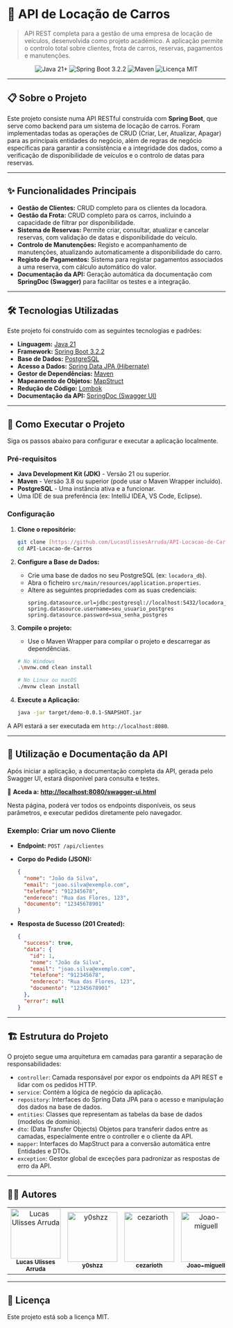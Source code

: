 # 🚗 API de Locação de Carros

> API REST completa para a gestão de uma empresa de locação de veículos, desenvolvida como projeto académico. A aplicação permite o controlo total sobre clientes, frota de carros, reservas, pagamentos e manutenções.

<p align="center">
  <img src="https://img.shields.io/badge/Java-21%2B-blue.svg" alt="Java 21+">
  <img src="https://img.shields.io/badge/Spring%20Boot-3.2.2-brightgreen.svg" alt="Spring Boot 3.2.2">
  <img src="https://img.shields.io/badge/Maven-4.0.0-red.svg" alt="Maven">
  <img src="https://img.shields.io/badge/Licença-MIT-blue.svg" alt="Licença MIT">
</p>

---

## 📋 Sobre o Projeto

Este projeto consiste numa API RESTful construída com **Spring Boot**, que serve como backend para um sistema de locação de carros. Foram implementadas todas as operações de CRUD (Criar, Ler, Atualizar, Apagar) para as principais entidades do negócio, além de regras de negócio específicas para garantir a consistência e a integridade dos dados, como a verificação de disponibilidade de veículos e o controlo de datas para reservas.

---

## ✨ Funcionalidades Principais

* **Gestão de Clientes:** CRUD completo para os clientes da locadora.
* **Gestão da Frota:** CRUD completo para os carros, incluindo a capacidade de filtrar por disponibilidade.
* **Sistema de Reservas:** Permite criar, consultar, atualizar e cancelar reservas, com validação de datas e disponibilidade do veículo.
* **Controlo de Manutenções:** Registo e acompanhamento de manutenções, atualizando automaticamente a disponibilidade do carro.
* **Registo de Pagamentos:** Sistema para registar pagamentos associados a uma reserva, com cálculo automático do valor.
* **Documentação da API:** Geração automática da documentação com **SpringDoc (Swagger)** para facilitar os testes e a integração.

---

## 🛠️ Tecnologias Utilizadas

Este projeto foi construído com as seguintes tecnologias e padrões:

* **Linguagem:** [Java 21](https://www.oracle.com/java/)
* **Framework:** [Spring Boot 3.2.2](https://spring.io/projects/spring-boot)
* **Base de Dados:** [PostgreSQL](https://www.postgresql.org/)
* **Acesso a Dados:** [Spring Data JPA (Hibernate)](https://spring.io/projects/spring-data-jpa)
* **Gestor de Dependências:** [Maven](https://maven.apache.org/)
* **Mapeamento de Objetos:** [MapStruct](https://mapstruct.org/)
* **Redução de Código:** [Lombok](https://projectlombok.org/)
* **Documentação da API:** [SpringDoc (Swagger UI)](https://springdoc.org/)

---

## 🚀 Como Executar o Projeto

Siga os passos abaixo para configurar e executar a aplicação localmente.

### Pré-requisitos

* **Java Development Kit (JDK)** - Versão 21 ou superior.
* **Maven** - Versão 3.8 ou superior (pode usar o Maven Wrapper incluído).
* **PostgreSQL** - Uma instância ativa e a funcionar.
* Uma IDE de sua preferência (ex: IntelliJ IDEA, VS Code, Eclipse).

### Configuração

1.  **Clone o repositório:**
    ```bash
    git clone [https://github.com/LucasUlissesArruda/API-Locacao-de-Carros.git](https://github.com/LucasUlissesArruda/API-Locacao-de-Carros.git)
    cd API-Locacao-de-Carros
    ```

2.  **Configure a Base de Dados:**
    * Crie uma base de dados no seu PostgreSQL (ex: `locadora_db`).
    * Abra o ficheiro `src/main/resources/application.properties`.
    * Altere as seguintes propriedades com as suas credenciais:
        ```properties
        spring.datasource.url=jdbc:postgresql://localhost:5432/locadora_db
        spring.datasource.username=seu_usuario_postgres
        spring.datasource.password=sua_senha_postgres
        ```

3.  **Compile o projeto:**
    * Use o Maven Wrapper para compilar o projeto e descarregar as dependências.
    ```bash
    # No Windows
    .\mvnw.cmd clean install

    # No Linux ou macOS
    ./mvnw clean install
    ```

4.  **Execute a Aplicação:**
    ```bash
    java -jar target/demo-0.0.1-SNAPSHOT.jar
    ```

A API estará a ser executada em `http://localhost:8080`.

---

## 📖 Utilização e Documentação da API

Após iniciar a aplicação, a documentação completa da API, gerada pelo Swagger UI, estará disponível para consulta e testes.

🔗 **Aceda a:** [**http://localhost:8080/swagger-ui.html**](http://localhost:8080/swagger-ui.html)

Nesta página, poderá ver todos os endpoints disponíveis, os seus parâmetros, e executar pedidos diretamente pelo navegador.

### Exemplo: Criar um novo Cliente

* **Endpoint:** `POST /api/clientes`
* **Corpo do Pedido (JSON):**
    ```json
    {
      "nome": "João da Silva",
      "email": "joao.silva@exemplo.com",
      "telefone": "912345678",
      "endereco": "Rua das Flores, 123",
      "documento": "12345678901"
    }
    ```

* **Resposta de Sucesso (201 Created):**
    ```json
    {
      "success": true,
      "data": {
        "id": 1,
        "nome": "João da Silva",
        "email": "joao.silva@exemplo.com",
        "telefone": "912345678",
        "endereco": "Rua das Flores, 123",
        "documento": "12345678901"
      },
      "error": null
    }
    ```

---

## 🏗️ Estrutura do Projeto

O projeto segue uma arquitetura em camadas para garantir a separação de responsabilidades:

* `controller`: Camada responsável por expor os endpoints da API REST e lidar com os pedidos HTTP.
* `service`: Contém a lógica de negócio da aplicação.
* `repository`: Interfaces do Spring Data JPA para o acesso e manipulação dos dados na base de dados.
* `entities`: Classes que representam as tabelas da base de dados (modelos de domínio).
* `dto`: (Data Transfer Objects) Objetos para transferir dados entre as camadas, especialmente entre o controller e o cliente da API.
* `mapper`: Interfaces do MapStruct para a conversão automática entre Entidades e DTOs.
* `exception`: Gestor global de exceções para padronizar as respostas de erro da API.

---

## 👨‍💻 Autores

<table>
  <tr>
    <td align="center">
      <a href="https://github.com/LucasUlissesArruda">
        <img src="https://avatars.githubusercontent.com/u/101250275?v=4" width="115px;" alt="Lucas Ulisses Arruda"/>
        <br />
        <sub><b>Lucas Ulisses Arruda</b></sub>
      </a>
    </td>
    <td align="center">
      <a href="https://github.com/y0shzz">
        <img src="https://avatars.githubusercontent.com/u/101569062?v=4" width="115px;" alt="y0shzz"/>
        <br />
        <sub><b>y0shzz</b></sub>
      </a>
    </td>
    <td align="center">
      <a href="https://github.com/cezarioth">
        <img src="https://avatars.githubusercontent.com/u/112615362?v=4" width="115px;" alt="cezarioth"/>
        <br />
        <sub><b>cezarioth</b></sub>
      </a>
    </td>
    <td align="center">
      <a href="https://github.com/Joao-miguell">
        <img src="https://avatars.githubusercontent.com/u/113111812?v=4" width="115px;" alt="Joao-miguell"/>
        <br />
        <sub><b>Joao-miguell</b></sub>
      </a>
    </td>
  </tr>
</table>


---

## 📜 Licença

Este projeto está sob a licença MIT.

